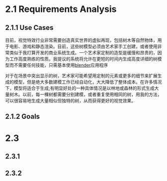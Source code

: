 # 2.1 Requirements Analysis

## 2.1.1 Use Cases
目前，视觉特效行业非常需要创造真实世界的虚拟再现，包括树木等自然物体，用于电影、游戏和静态渲染。目前，这些树模型必须由艺术家手工创建，或者使用非常类似于我打算开发的商业系统生成。一个艺术家定制的造型是缓慢和昂贵的，因为工作高度熟练的性质。我提议的系统将允许在更短的时间内生成高度详细的树模型而不需要任何技能，只需基本使用[blender](http://www.blender.org/)应用程序

对于在场景中突出显示的树，艺术家可能希望用定制的元素或更多的细节来扩展生成的模型，但是绝大多数建模工作已经自动化，大大降低了整体成本。在许多情况下，模型将适合于生成;有明显好处的一种具体情况是以林地或森林的形式生成大量树木。以前，每一棵树都需要分别建模，或者重复使用相同的树，用我的方法，可以很容易地生成大量相似但独特的树，从而获得更好的视觉效果。

## 2.1.2 Goals

# 2.3

## 2.3.1

## 2.3.2
